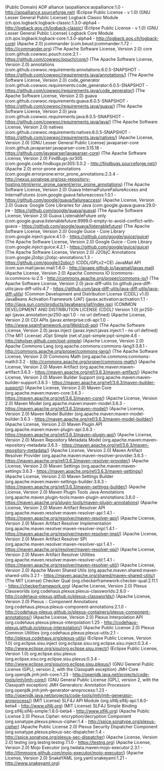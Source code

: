(Public Domain) AOP alliance (aopalliance:aopalliance:1.0 - http://aopalliance.sourceforge.net)
(Eclipse Public License - v 1.0) (GNU Lesser General Public License) Logback Classic Module (ch.qos.logback:logback-classic:1.3.0-alpha4 - http://logback.qos.ch/logback-classic)
(Eclipse Public License - v 1.0) (GNU Lesser General Public License) Logback Core Module (ch.qos.logback:logback-core:1.3.0-alpha4 - http://logback.qos.ch/logback-core)
(Apache 2.0) jcommander (com.beust:jcommander:1.72 - http://jcommander.org)
(The Apache Software License, Version 2.0) core (com.github.cowwoc.pouch:core:2.1 - https://github.com/cowwoc/pouch/core/)
(The Apache Software License, Version 2.0) annotations (com.github.cowwoc.requirements:annotations:6.0.5-SNAPSHOT - https://github.com/cowwoc/requirements.java/annotations/)
(The Apache Software License, Version 2.0) code_generator (com.github.cowwoc.requirements:code_generator:6.0.5-SNAPSHOT - https://github.com/cowwoc/requirements.java/code_generator/)
(The Apache Software License, Version 2.0) guava (com.github.cowwoc.requirements:guava:6.0.5-SNAPSHOT - https://github.com/cowwoc/requirements.java/guava/)
(The Apache Software License, Version 2.0) java (com.github.cowwoc.requirements:java:6.0.5-SNAPSHOT - https://github.com/cowwoc/requirements.java/java/)
(The Apache Software License, Version 2.0) natives (com.github.cowwoc.requirements:natives:6.0.5-SNAPSHOT - https://github.com/cowwoc/requirements.java/natives/)
(Apache License, Version 2.0) (GNU Lesser General Public License) javaparser-core (com.github.javaparser:javaparser-core:3.15.18 - https://github.com/javaparser/javaparser-core)
(The Apache Software License, Version 2.0) FindBugs-jsr305 (com.google.code.findbugs:jsr305:3.0.2 - http://findbugs.sourceforge.net/)
(Apache 2.0) error-prone annotations (com.google.errorprone:error_prone_annotations:2.3.4 - http://nexus.sonatype.org/oss-repository-hosting.html/error_prone_parent/error_prone_annotations)
(The Apache Software License, Version 2.0) Guava InternalFutureFailureAccess and InternalFutures (com.google.guava:failureaccess:1.0.1 - https://github.com/google/guava/failureaccess)
(Apache License, Version 2.0) Guava: Google Core Libraries for Java (com.google.guava:guava:29.0-jre - https://github.com/google/guava/guava)
(The Apache Software License, Version 2.0) Guava ListenableFuture only (com.google.guava:listenablefuture:9999.0-empty-to-avoid-conflict-with-guava - https://github.com/google/guava/listenablefuture)
(The Apache Software License, Version 2.0) Google Guice - Core Library (com.google.inject:guice:4.1.0 - https://github.com/google/guice/guice)
(The Apache Software License, Version 2.0) Google Guice - Core Library (com.google.inject:guice:4.2.1 - https://github.com/google/guice/guice)
(The Apache Software License, Version 2.0) J2ObjC Annotations (com.google.j2objc:j2objc-annotations:1.3 - https://github.com/google/j2objc/)
(CDDL/GPLv2+CE) JavaMail API (com.sun.mail:javax.mail:1.6.0 - http://javaee.github.io/javamail/javax.mail)
(Apache License, Version 2.0) Apache Commons IO (commons-io:commons-io:2.5 - http://commons.apache.org/proper/commons-io/)
(The Apache Software License, Version 2.0) java-diff-utils (io.github.java-diff-utils:java-diff-utils:4.7 - https://github.com/java-diff-utils/java-diff-utils/java-diff-utils)
(Common Development and Distribution License (CDDL) v1.0) JavaBeans Activation Framework (JAF) (javax.activation:activation:1.1 - http://java.sun.com/products/javabeans/jaf/index.jsp)
(COMMON DEVELOPMENT AND DISTRIBUTION LICENSE (CDDL) Version 1.0) jsr250-api (javax.annotation:jsr250-api:1.0 - no url defined)
(Apache License, Version 2.0) CDI APIs (javax.enterprise:cdi-api:1.0 - http://www.seamframework.org/Weld/cdi-api)
(The Apache Software License, Version 2.0) javax.inject (javax.inject:javax.inject:1 - no url defined)
(The MIT License) JOpt Simple (net.sf.jopt-simple:jopt-simple:4.6 - http://pholser.github.com/jopt-simple)
(Apache License, Version 2.0) Apache Commons Lang (org.apache.commons:commons-lang3:3.8.1 - http://commons.apache.org/proper/commons-lang/)
(The Apache Software License, Version 2.0) Commons Math (org.apache.commons:commons-math3:3.2 - http://commons.apache.org/proper/commons-math/)
(Apache License, Version 2.0) Maven Artifact (org.apache.maven:maven-artifact:3.6.3 - https://maven.apache.org/ref/3.6.3/maven-artifact/)
(Apache License, Version 2.0) Maven Builder Support (org.apache.maven:maven-builder-support:3.6.3 - https://maven.apache.org/ref/3.6.3/maven-builder-support/)
(Apache License, Version 2.0) Maven Core (org.apache.maven:maven-core:3.6.3 - https://maven.apache.org/ref/3.6.3/maven-core/)
(Apache License, Version 2.0) Maven Model (org.apache.maven:maven-model:3.6.3 - https://maven.apache.org/ref/3.6.3/maven-model/)
(Apache License, Version 2.0) Maven Model Builder (org.apache.maven:maven-model-builder:3.6.3 - https://maven.apache.org/ref/3.6.3/maven-model-builder/)
(Apache License, Version 2.0) Maven Plugin API (org.apache.maven:maven-plugin-api:3.6.3 - https://maven.apache.org/ref/3.6.3/maven-plugin-api/)
(Apache License, Version 2.0) Maven Repository Metadata Model (org.apache.maven:maven-repository-metadata:3.6.3 - https://maven.apache.org/ref/3.6.3/maven-repository-metadata/)
(Apache License, Version 2.0) Maven Artifact Resolver Provider (org.apache.maven:maven-resolver-provider:3.6.3 - https://maven.apache.org/ref/3.6.3/maven-resolver-provider/)
(Apache License, Version 2.0) Maven Settings (org.apache.maven:maven-settings:3.6.3 - https://maven.apache.org/ref/3.6.3/maven-settings/)
(Apache License, Version 2.0) Maven Settings Builder (org.apache.maven:maven-settings-builder:3.6.3 - https://maven.apache.org/ref/3.6.3/maven-settings-builder/)
(Apache License, Version 2.0) Maven Plugin Tools Java Annotations (org.apache.maven.plugin-tools:maven-plugin-annotations:3.6.0 - https://maven.apache.org/plugin-tools/maven-plugin-annotations)
(Apache License, Version 2.0) Maven Artifact Resolver API (org.apache.maven.resolver:maven-resolver-api:1.4.1 - https://maven.apache.org/resolver/maven-resolver-api/)
(Apache License, Version 2.0) Maven Artifact Resolver Implementation (org.apache.maven.resolver:maven-resolver-impl:1.4.1 - https://maven.apache.org/resolver/maven-resolver-impl/)
(Apache License, Version 2.0) Maven Artifact Resolver SPI (org.apache.maven.resolver:maven-resolver-spi:1.4.1 - https://maven.apache.org/resolver/maven-resolver-spi/)
(Apache License, Version 2.0) Maven Artifact Resolver Utilities (org.apache.maven.resolver:maven-resolver-util:1.4.1 - https://maven.apache.org/resolver/maven-resolver-util/)
(Apache License, Version 2.0) Apache Maven Shared Utils (org.apache.maven.shared:maven-shared-utils:3.2.1 - https://maven.apache.org/shared/maven-shared-utils/)
(The MIT License) Checker Qual (org.checkerframework:checker-qual:2.11.1 - https://checkerframework.org)
(Apache License, Version 2.0) Plexus Classworlds (org.codehaus.plexus:plexus-classworlds:2.6.0 - http://codehaus-plexus.github.io/plexus-classworlds/)
(Apache License, Version 2.0) Plexus :: Component Annotations (org.codehaus.plexus:plexus-component-annotations:2.1.0 - http://codehaus-plexus.github.io/plexus-containers/plexus-component-annotations/)
(Apache License, Version 2.0) Plexus Interpolation API (org.codehaus.plexus:plexus-interpolation:1.25 - http://codehaus-plexus.github.io/plexus-interpolation/)
(Apache Public License 2.0) Plexus Common Utilities (org.codehaus.plexus:plexus-utils:2.1 - http://plexus.codehaus.org/plexus-utils)
(Eclipse Public License, Version 1.0) org.eclipse.sisu.inject (org.eclipse.sisu:org.eclipse.sisu.inject:0.3.4 - http://www.eclipse.org/sisu/org.eclipse.sisu.inject/)
(Eclipse Public License, Version 1.0) org.eclipse.sisu.plexus (org.eclipse.sisu:org.eclipse.sisu.plexus:0.3.4 - http://www.eclipse.org/sisu/org.eclipse.sisu.plexus/)
(GNU General Public License (GPL), version 2, with the Classpath exception) JMH Core (org.openjdk.jmh:jmh-core:1.23 - http://openjdk.java.net/projects/code-tools/jmh/jmh-core/)
(GNU General Public License (GPL), version 2, with the Classpath exception) JMH Generators: Annotation Processors (org.openjdk.jmh:jmh-generator-annprocess:1.23 - http://openjdk.java.net/projects/code-tools/jmh/jmh-generator-annprocess/)
(MIT License) SLF4J API Module (org.slf4j:slf4j-api:1.8.0-beta4 - http://www.slf4j.org)
(MIT License) SLF4J Simple Binding (org.slf4j:slf4j-simple:1.8.0-beta4 - http://www.slf4j.org)
(Apache Public License 2.0) Plexus Cipher: encryption/decryption Component (org.sonatype.plexus:plexus-cipher:1.4 - http://spice.sonatype.org/plexus-cipher)
(Apache Public License 2.0) Plexus Security Dispatcher Component (org.sonatype.plexus:plexus-sec-dispatcher:1.4 - http://spice.sonatype.org/plexus-sec-dispatcher)
(Apache License, Version 2.0) testng (org.testng:testng:7.1.0 - https://testng.org)
(Apache License, Version 2.0) Mojo Executor (org.twdata.maven:mojo-executor:2.3.1 - http://timmoore.github.com/mojo-executor/mojo-executor/)
(Apache License, Version 2.0) SnakeYAML (org.yaml:snakeyaml:1.21 - http://www.snakeyaml.org)
